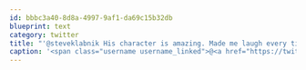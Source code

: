 ```yaml
---
id: bbbc3a40-8d8a-4997-9af1-da69c15b32db
blueprint: text
category: twitter
title: "'@steveklabnik His character is amazing. Made me laugh every time."
caption: '<span class="username username_linked">@<a href="https://twitter.com/steveklabnik" title="steveklabnik">steveklabnik</a></span> His character is amazing. Made me laugh every time.'
---
```


